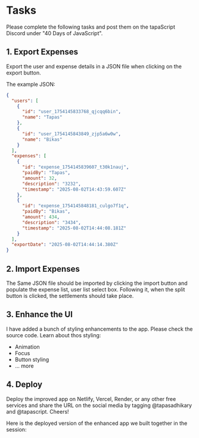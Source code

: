 # Tasks

Please complete the following tasks and post them on the tapaScript Discord under "40 Days of JavaScript".

## 1. Export Expenses

Export the user and expense details in a JSON file when clicking on the export button.

The example JSON:

```json
{
  "users": [
    {
      "id": "user_1754145833768_qjcqq6bin",
      "name": "Tapas"
    },
    {
      "id": "user_1754145843849_zjp5a6w0w",
      "name": "Bikas"
    }
  ],
  "expenses": [
    {
      "id": "expense_1754145839607_t30k1nauj",
      "paidBy": "Tapas",
      "amount": 32,
      "description": "3232",
      "timestamp": "2025-08-02T14:43:59.607Z"
    },
    {
      "id": "expense_1754145848181_culgo7f1q",
      "paidBy": "Bikas",
      "amount": 434,
      "description": "3434",
      "timestamp": "2025-08-02T14:44:08.181Z"
    }
  ],
  "exportDate": "2025-08-02T14:44:14.380Z"
}
```

## 2. Import Expenses

The Same JSON file should be imported by clicking the import button and populate the expense list, user list select box. Following it, when the split button is clicked, the settlements should take place.

## 3. Enhance the UI

I have added a bunch of styling enhancements to the app. Please check the source code. Learn about thos styling:

- Animation
- Focus
- Button styling
- ... more

## 4. Deploy

Deploy the improved app on Netlify, Vercel, Render, or any other free services and share the URL on the social media by tagging @tapasadhikary and @tapascript. Cheers!

Here is the deployed version of the enhanced app we built together in the session:
